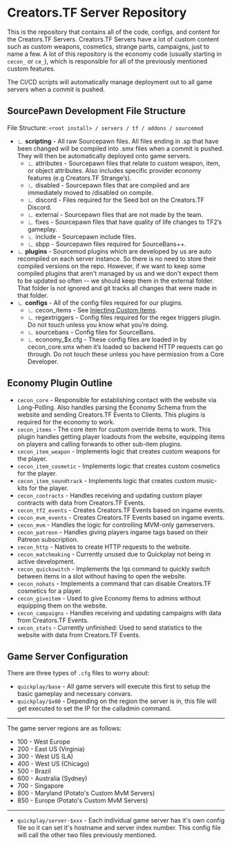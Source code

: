 # Creators.TF Server Repository
This is the repository that contains all of the code, configs, and content for the Creators.TF Servers. Creators.TF Servers have a lot of custom content such as custom weapons, cosmetics, strange parts, campaigns, just to name a few. A lot of this repository is the economy code (usually starting in `cecon_` or `ce_`), which is responsible for all of the previously mentioned custom features.

The CI/CD scripts will automatically manage deployment out to all game servers when a commit is pushed.

## SourcePawn Development File Structure
File Structure: `<root install> / servers / tf / addons / sourcemod`
- ∟ **scripting** - All raw Sourcepawn files. All files ending in .sp that have been changed will be compiled into .smx files when a commit is pushed. They will then be automatically deployed onto game servers. 
    - ∟ attributes - Sourcepawn files that relate to custom weapon, item, or object attributes. Also includes specific provider economy features (e.g Creators.TF Strange’s).
    - ∟ disabled - Sourcepawn files that are compiled and are immediately moved to /disabled on compile.
    - ∟ discord - Files required for the Seed bot on the Creators.TF Discord.
    - ∟ external - Sourcepawn files that are not made by the team.
    - ∟ fixes - Sourcepawn files that have quality of life changes to TF2’s gameplay.
    - ∟ include - Sourcepawn include files.
    - ∟ sbpp - Sourcepawn files required for SourceBans++.
- ∟ **plugins** - Sourcemod plugins which are developed by us are auto recompiled on each server instance. So there is no need to store their compiled versions on the repo. However, if we want to keep some compiled plugins that aren't managed by us and we don't expect them to be updated so often -- we should keep them in the external folder. That folder is not ignored and git tracks all changes that were made in that folder.
- ∟ **configs** - All of the config files required for our plugins.
    - ∟ cecon_items - See [Injecting Custom Items](https://gitlab.com/creators_tf/servers/-/wikis/Injecting-Custom-Items).
    - ∟ regextriggers - Config files required for the regex triggers plugin. Do not touch unless you know what you’re doing. 
    - ∟ sourcebans - Config files for SourceBans.
    - ∟ economy_$x.cfg - These config files are loaded in by cecon_core.smx  when it’s loaded so backend HTTP requests can go through. Do not touch these unless you have permission from a Core Developer.

## Economy Plugin Outline
- `cecon_core` - Responsible for establishing contact with the website via Long-Polling. Also handles parsing the Economy Schema from the website and sending Creators.TF Events to Clients. This plugins is required for the economy to work.
- `cecon_items` - The core item for custom override items to work. This plugin handles getting player loadouts from the website, equipping items on players and calling forwards to other sub-item plugins.
- `cecon_item_weapon` - Implements logic that creates custom weapons for the player.
- `cecon_item_cosmetic` - Implements logic that creates custom cosmetics for the player.
- `cecon_item_soundtrack` - Implements logic that creates custom music-kits for the player.
- `cecon_contracts` - Handles receiving and updating custom player contracts with data from Creators.TF Events.
- `cecon_tf2_events` - Creates Creators.TF Events based on ingame events.
- `cecon_mvm_events` - Creates Creators.TF Events based on ingame events.
- `cecon_mvm` - Handles the logic for controlling MVM-only gameservers.
- `cecon_patreon` - Handles giving players ingame tags based on their Patreon subscription.
- `cecon_http` - Natives to create HTTP requests to the website.
- `cecon_matchmaking` - Currently unused due to Quickplay not being in active development.
- `cecon_quickswitch` - Implements the !qs command to quickly switch between items in a slot without having to open the website.
- `cecon_nohats` - Implements a command that can disable Creators.TF cosmetics for a player.
- `cecon_giveitem` - Used to give Economy Items to admins without equipping them on the website.
- `cecon_campaigns` - Handles receiving and updating campaigns with data from Creators.TF Events.
- `cecon_stats` - Currently unfinished: Used to send statistics to the website with data from Creators.TF Events.

## Game Server Configuration
There are three types of `.cfg` files to worry about:
- `quickplay/base` - All game servers will execute this first to setup the basic gameplay and necessary convars.
- `quickplay/$x00` - Depending on the region the server is in, this file will get executed to set the IP for the calladmin command.

---

The game server regions are as follows:
- 100 - West Europe
- 200 - East US (Virginia)
- 300 - West US (LA)
- 400 - West US (Chicago)
- 500 - Brazil
- 600 - Australia (Sydney)
- 700 - Singapore
- 800 - Maryland (Potato's Custom MvM Servers)
- 850 - Europe (Potato's Custom MvM Servers)

---

- `quickplay/server-$xxx` - Each individual game server has it's own config file so it can set it's hostname and server index number. This config file will call the other two files previously mentioned.
